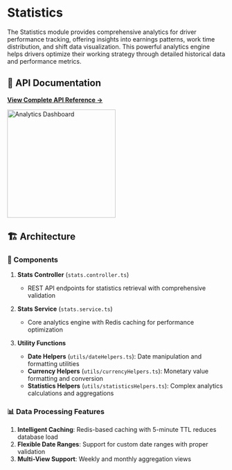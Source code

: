 # Statistics

The Statistics module provides comprehensive analytics for driver performance tracking, offering insights into earnings patterns, work time distribution, and shift data visualization. This powerful analytics engine helps drivers optimize their working strategy through detailed historical data and performance metrics.

## 📖 API Documentation
**[View Complete API Reference →](../../../documentation/API_Documentation/stats.md)**

<img src="../../../documentation/media/stats.gif" alt="Analytics Dashboard" width="250"/>

## 🏗️ Architecture

### 🔧 Components

1. **Stats Controller** (`stats.controller.ts`)
   - REST API endpoints for statistics retrieval with comprehensive validation

2. **Stats Service** (`stats.service.ts`)
   - Core analytics engine with Redis caching for performance optimization

3. **Utility Functions**
   - **Date Helpers** (`utils/dateHelpers.ts`): Date manipulation and formatting utilities
   - **Currency Helpers** (`utils/currencyHelpers.ts`): Monetary value formatting and conversion
   - **Statistics Helpers** (`utils/statisticsHelpers.ts`): Complex analytics calculations and aggregations


### 📊 Data Processing Features

1. **Intelligent Caching**: Redis-based caching with 5-minute TTL reduces database load
2. **Flexible Date Ranges**: Support for custom date ranges with proper validation
3. **Multi-View Support**: Weekly and monthly aggregation views

